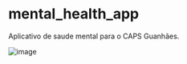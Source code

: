 # mental_health_app

Aplicativo de saude mental para o CAPS Guanhães.

![image](https://github.com/user-attachments/assets/2b9cf9e6-2f08-4808-8373-60c06c66058f)
